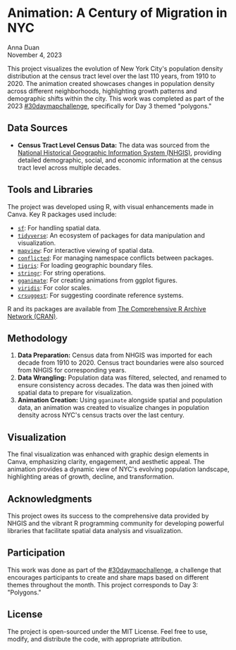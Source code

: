 # Animation: A Century of Migration in NYC  
Anna Duan   
November 4, 2023  


This project visualizes the evolution of New York City's population density distribution at the census tract level over the last 110 years, from 1910 to 2020. The animation created showcases changes in population density across different neighborhoods, highlighting growth patterns and demographic shifts within the city. This work was completed as part of the 2023 [#30daymapchallenge](https://30daymapchallenge.com/), specifically for Day 3 themed "polygons."

## Data Sources

- **Census Tract Level Census Data:** The data was sourced from the [National Historical Geographic Information System (NHGIS)](https://www.nhgis.org/), providing detailed demographic, social, and economic information at the census tract level across multiple decades.

## Tools and Libraries

The project was developed using R, with visual enhancements made in Canva. Key R packages used include:

- [`sf`](https://cran.r-project.org/package=sf): For handling spatial data.
- [`tidyverse`](https://www.tidyverse.org/): An ecosystem of packages for data manipulation and visualization.
- [`mapview`](https://cran.r-project.org/package=mapview): For interactive viewing of spatial data.
- [`conflicted`](https://cran.r-project.org/package=conflicted): For managing namespace conflicts between packages.
- [`tigris`](https://cran.r-project.org/package=tigris): For loading geographic boundary files.
- [`stringr`](https://cran.r-project.org/package=stringr): For string operations.
- [`gganimate`](https://gganimate.com/): For creating animations from ggplot figures.
- [`viridis`](https://cran.r-project.org/package=viridis): For color scales.
- [`crsuggest`](https://cran.r-project.org/package=crsuggest): For suggesting coordinate reference systems.

R and its packages are available from [The Comprehensive R Archive Network (CRAN)](https://cran.r-project.org/).

## Methodology

1. **Data Preparation:** Census data from NHGIS was imported for each decade from 1910 to 2020. Census tract boundaries were also sourced from NHGIS for corresponding years.
2. **Data Wrangling:** Population data was filtered, selected, and renamed to ensure consistency across decades. The data was then joined with spatial data to prepare for visualization.
3. **Animation Creation:** Using `gganimate` alongside spatial and population data, an animation was created to visualize changes in population density across NYC's census tracts over the last century.

## Visualization

The final visualization was enhanced with graphic design elements in Canva, emphasizing clarity, engagement, and aesthetic appeal. The animation provides a dynamic view of NYC's evolving population landscape, highlighting areas of growth, decline, and transformation.

## Acknowledgments

This project owes its success to the comprehensive data provided by NHGIS and the vibrant R programming community for developing powerful libraries that facilitate spatial data analysis and visualization.

## Participation

This work was done as part of the [#30daymapchallenge](https://30daymapchallenge.com/), a challenge that encourages participants to create and share maps based on different themes throughout the month. This project corresponds to Day 3: "Polygons."

## License

The project is open-sourced under the MIT License. Feel free to use, modify, and distribute the code, with appropriate attribution.

